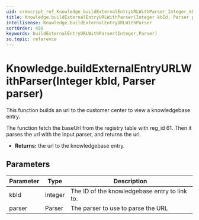 ```yaml
---
uid: crmscript_ref_Knowledge_buildExternalEntryURLWithParser_Integer_kbId_Parser_parser
title: Knowledge.buildExternalEntryURLWithParser(Integer kbId, Parser parser)
intellisense: Knowledge.buildExternalEntryURLWithParser
sortOrder: 456
keywords: buildExternalEntryURLWithParser(Integer,Parser)
so.topic: reference
---
```


# Knowledge.buildExternalEntryURLWithParser(Integer kbId, Parser parser)

This function builds an url to the customer center to view a knowledgebase entry.

The function fetch the baseUrl from the registry table with reg_id 61. Then it parses the url with the input parser, and returns the url.

* **Returns:** the url to the knowledgebase entry.

## Parameters

| Parameter | Type |Description |
|---|---|---|
| kbId | Integer | The ID of the knowledgebase entry to link to. |
| parser | Parser | The parser to use to parse the URL |
